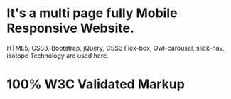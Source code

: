 
# It's a multi page fully Mobile Responsive Website.


HTML5, CSS3, Bootstrap, jQuery,  CSS3 Flex-box, Owl-carousel, slick-nav, isotope Technology are used here.


# 100% W3C Validated Markup
